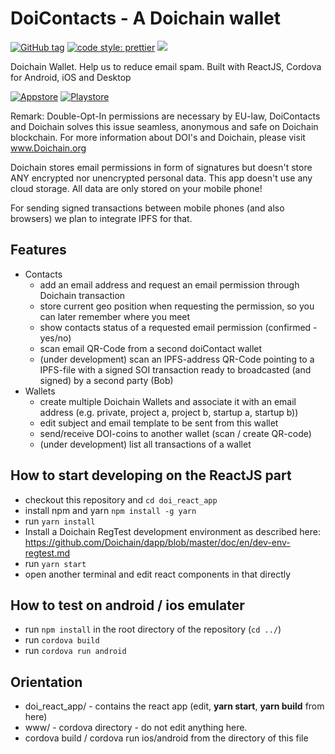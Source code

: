 # DoiContacts - A Doichain wallet 

[![GitHub tag](https://img.shields.io/badge/dynamic/json.svg?url=https://raw.githubusercontent.com/inspiraluna/doiContacts/master/package.json&query=$.version&label=Version)](https://github.com/inspiraluna/doiContacts)
[![code style: prettier](https://img.shields.io/badge/code_style-prettier-ff69b4.svg?style=flat-square)](https://github.com/prettier/prettier)
![](https://img.shields.io/github/license/inspiraluna/doiContacts.svg)

Doichain Wallet. 
Help us to reduce email spam.
Built with ReactJS, Cordova for Android, iOS and Desktop

[![Appstore](https://raw.githubusercontent.com/inspiraluna/doiContacts/master/doc/images/app-store-badge.svg)](https://apps.apple.com/us/app/doi-contacts/id1484393443)
[![Playstore](https://raw.githubusercontent.com/inspiraluna/doiContacts/master/doc/images/play-store-badge.svg)](https://play.google.com/store/apps/details?id=org.doichain.contacts.app)


Remark: Double-Opt-In permissions are necessary by EU-law, DoiContacts and Doichain solves this issue seamless, anonymous and safe on Doichain blockchain.
For more information about DOI's and Doichain, please visit www.Doichain.org

Doichain stores email permissions in form of signatures but doesn't store ANY encrypted nor unencrypted personal data.
This app doesn't use any cloud storage. All data are only stored on your mobile phone!

For sending signed transactions between mobile phones (and also browsers) we plan to integrate IPFS for that.

## Features
- Contacts
    - add an email address and request an email permission through Doichain transaction
    - store current geo position when requesting the permission, so you can later remember where you meet
    - show contacts status of a requested email permission (confirmed - yes/no)
    - scan email QR-Code from a second doiContact wallet
    - (under development) scan an IPFS-address QR-Code pointing to a IPFS-file with a signed SOI transaction ready to broadcasted (and signed) by a second party (Bob)
- Wallets
    - create multiple Doichain Wallets and associate it with an email address (e.g. private, project a, project b, startup a, startup b))
    - edit subject and email template to be sent from this wallet
    - send/receive DOI-coins to another wallet (scan / create QR-code)
    - (under development) list all transactions of a wallet

## How to start developing on the ReactJS part
- checkout this repository and ```cd doi_react_app```
- install npm and yarn ```npm install -g yarn```
- run ```yarn install```
- Install a Doichain RegTest development environment as described here: https://github.com/Doichain/dapp/blob/master/doc/en/dev-env-regtest.md 
- run ```yarn start```
- open another terminal and edit react components in that directly

## How to test on android / ios emulater
- run ```npm install``` in the root directory of the repository (```cd ../```)
- run ```cordova build```
- run ```cordova run android```


## Orientation
- doi_react_app/ - contains the react app (edit, **yarn start**, **yarn build** from here)
- www/ - cordova directory - do not edit anything here.
- cordova build / cordova run ios/android from the directory of this file
